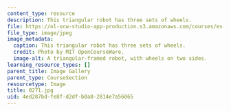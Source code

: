 ```yaml
---
content_type: resource
description: This triangular robot has three sets of wheels.
file: https://ol-ocw-studio-app-production.s3.amazonaws.com/courses/es-293-lego-robotics-spring-2007/4ed287bdfe8fd2dfb0a82814e7a56065_0271.jpg
file_type: image/jpeg
image_metadata:
  caption: This triangular robot has three sets of wheels.
  credit: Photo by MIT OpenCourseWare.
  image-alt: A triangular-framed robot, with wheels on two sides.
learning_resource_types: []
parent_title: Image Gallery
parent_type: CourseSection
resourcetype: Image
title: 0271.jpg
uid: 4ed287bd-fe8f-d2df-b0a8-2814e7a56065
---
```


